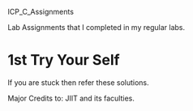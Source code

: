 ICP_C_Assignments

Lab Assignments that I completed in my regular labs.
#	1st Try Your Self
If you are stuck then refer these solutions.

Major Credits to: JIIT and its faculties.
